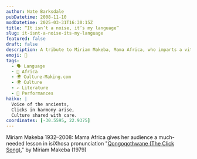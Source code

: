 ```yaml
---
author: Nate Barksdale
pubDatetime: 2008-11-10
modDatetime: 2025-03-31T16:30:15Z
title: “It isn’t a noise, it’s my language”
slug: it-isnt-a-noise-its-my-language
featured: false
draft: false
description: A tribute to Miriam Makeba, Mama Africa, who imparts a vital lesson in isiXhosa pronunciation through her music.
emoji: 🎤
tags:
  - 🗣️ Language
  - 🦁 Africa
  - 🌍 Culture-Making.com
  - 🌍 Culture
  - ✍️ Literature
  - 🎤 Performances
haiku: |
  Voice of the ancients,  
  Clicks in harmony arise,  
  Culture shared with care.
coordinates: [-30.5595, 22.9375]
---
```


Miriam Makeba 1932–2008: Mama Africa gives her audience a much-needed lesson in isiXhosa pronunciation
"[Qongoqothwane (The Click Song)](http://www.youtube.com/watch?v=BF2nG48r-6s&feature=related)," by Miriam Makeba (1979)
